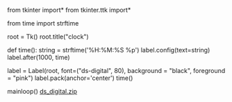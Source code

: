 from tkinter import*
from tkinter.ttk import*

from time import strftime

root = Tk()
root.title("clock")

def time():
    string = strftime('%H:%M:%S %p')
    label.config(text=string)
    label.after(1000, time)

label = Label(root, font=("ds-digital", 80), background = "black", foreground = "pink")
label.pack(anchor='center')
time()

mainloop()
[ds_digital.zip](https://github.com/matejgec/matejgec/files/8643306/ds_digital.zip)

